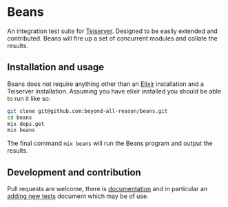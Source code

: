 # Beans
An integration test suite for [Teiserver](https://github.com/beyond-all-reason/teiserver). Designed to be easily extended and contributed. Beans will fire up a set of concurrent modules and collate the results.

## Installation and usage
Beans does not require anything other than an [Elixir](https://elixir-lang.org/) installation and a Teiserver installation. Assuming you have elixir installed you should be able to run it like so:

```sh
git clone git@github.com:beyond-all-reason/beans.git
cd beans
mix deps.get
mix beans
```

The final command `mix beans` will run the Beans program and output the results.

## Development and contribution
Pull requests are welcome, there is [documentation](docs) and in particular an [adding new tests](docs/adding_new_tests.md) document which may be of use.
